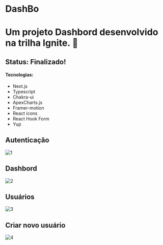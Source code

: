 # DashBo
# Um projeto Dashbord desenvolvido na trilha Ignite. 🚀

<h2> Status: Finalizado!  </h2>

<h4> Tecnologias: </h4>

+ Next.js
+ Typescript
+ Chakra-ui
+ ApexCharts.js
+ Framer-motion
+ React icons
+ React Hook Form
+ Yup


<h2> Autenticação </h2>

![1](https://user-images.githubusercontent.com/66790414/186805277-b1874372-9881-4c8c-bb1c-e2b70fd3e9b4.PNG)

<h2> Dashbord</h2>

![2](https://user-images.githubusercontent.com/66790414/186805458-16cb4a12-6db5-497a-abe6-88c2ce0be217.PNG)

<h2>Usuários</h2>

![3](https://user-images.githubusercontent.com/66790414/186805594-1d5516c3-68b3-4468-849b-bd09e71589dc.PNG)

<h2>Criar novo usuário</h2>

![4](https://user-images.githubusercontent.com/66790414/186805725-db483946-edd1-4ecd-a702-e14df08a29ef.PNG)






